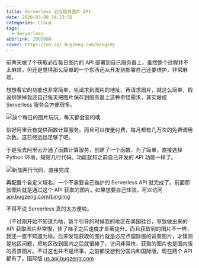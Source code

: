 ```yaml
---
title: Serverless 必应每日图片 API
date: 2020-03-08 14:23:50
categories: Cloud
tags:
  - Serverless
abbrlink: 2003080
cover: https://us.api.bugzeng.com/bingimg
---
```


前两天做了个获取必应每日图片的 API 部署到自己服务器上，虽然整个过程并不太麻烦，但还是觉得那么简单的一个东西还从开发到部署自己还要维护，非常麻烦。

想想看它的功能也非常简单，先请求到图片的地址，再请求图片，就这么简单，假设排除掉我还自己每天把图片保存到服务器上这种奇怪需求，其实做成 Serverless 服务会方便很多。

![放个每日的图片玩玩，每天都会变的噢](https://api.bugzeng.com/bingimg)

恰好阿里云有提供函数计算服务。而且可以按量付费，每月都有几万次的免费调用次数。这已经远远足够了吧。

于是我去阿里云开通了函数计算服务，创建了一个函数，为了简单，直接选择 Python 环境，短短几行代码。功能就和之前自己开发的 API 功能一样了。

![新加两行代码，直接完成](/blog/pics/20200308001.png)

再配置个自定义域名，一个不需要自己维护的 Serverless API 就完成了。前面那张图片就是通过这个 API 获取的图片。如果想要自己体验，可以访问 [api.bugzeng.com/bingimg](https://api.bugzeng.com/bingimg)

不得不说 Serverless 真的太方便啦。

（不过刚开始不知道为啥，新手引导的时候我的地区在美国硅谷，导致做出来的 API 获取图片非常慢，挂了梯子之后速度才显著提升。而且获取到的图片不一样，我还一直不知道为啥。后来发现获取的图片就是必应点国际版的背景图片，才猜测是地区问题，把地区改到国内之后就很棒了，访问非常快，获取的图片也是国内版的背景图片。不过这也并不是坏事，之前都没想到分国内和国际版，现在两个 API 都有了。国际版 [us.api.bugzeng.com](http://us.api.bugzeng.com/bingimg)

